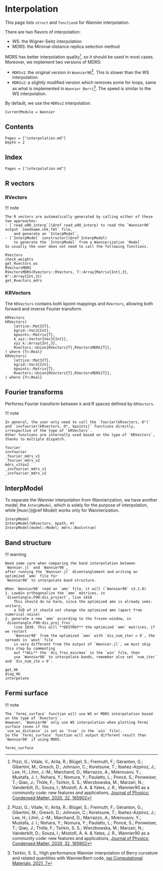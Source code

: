 # Interpolation

This page lists `struct` and `function`s for Wannier interpolation.

There are two flavors of interpolation:

- WS: the Wigner-Seitz interpolation
- MDRS: the Minimal-distance replica selection method

MDRS has better interpolation quality[^WAN20], so it should be used in most cases.
Moreover, we implement two versions of MDRS:

- `MDRSv1`: the original version in `Wannier90`[^WAN20].
    This is slower than the WS interpolation.
- `MDRSv2`: a slightly modified version which removes some for loops, same as what is implemented
    in `Wannier Berri`[^WBERRI]. The speed is similar to the WS interpolation.

By default, we use the `MDRSv2` interpolation.

```@meta
CurrentModule = Wannier
```

## Contents

```@contents
Pages = ["interpolation.md"]
Depth = 2
```

## Index

```@index
Pages = ["interpolation.md"]
```

## R vectors

### RVectors

!!! note

    The R vectors are automatically generated by calling either of these two approaches:
    - [`read_w90_interp`](@ref read_w90_interp) to read the `Wannier90` output `seedname.chk.fmt` file,
        and generate an `InterpModel`,
    - [`InterpModel` constructor](@ref InterpModel)
        to generate the `InterpModel` from a Wannierization `Model`.
    So usually the user does not need to call the following functions.

```@docs
RVectors
check_weights
get_Rvectors_ws
RVectorsMDRS
RVectorsMDRS(Rvectors::RVectors, T::Array{Matrix{Int},3}, Nᵀ::Array{Int,3})
get_Rvectors_mdrs
```

### KRVectors

The `KRVectors` contains both kpoint mappings and `RVectors`,
allowing both forward and inverse Fourier transform.

```@docs
KRVectors
KRVectors(
    lattice::Mat3{T},
    kgrid::Vec3{Int},
    kpoints::Matrix{T},
    k_xyz::Vector{Vec3{Int}},
    xyz_k::Array{Int,3},
    Rvectors::Union{RVectors{T},RVectorsMDRS{T}},
) where {T<:Real}
KRVectors(
    lattice::Mat3{T},
    kgrid::Vec3{Int},
    kpoints::Matrix{T},
    Rvectors::Union{RVectors{T},RVectorsMDRS{T}},
) where {T<:Real}
```

## Fourier transforms

Performs Fourier transform between k and R spaces defined by `KRVectors`.

!!! note

    In general, the user only need to call the `fourier(kRvectors, Oᵏ)`
    and `invfourier(kRvectors, Oᴿ, kpoints)` functions directly,
    irrespective of the type of `kRVectors`.
    Other functions are internally used based on the type of `KRVectors`,
    thanks to multiple dispatch.

```@docs
fourier
invfourier
_fourier_mdrs_v1
_fourier_mdrs_v2
mdrs_v1tov2
_invfourier_mdrs_v1
_invfourier_mdrs_v2
```

## InterpModel

To separate the Wannier interpolation from Wannierization, we have another model,
the `InterpModel`, which is solely for the purpose of interpolation,
while [`Model`](@ref Model) works only for Wannierization.

```@docs
InterpModel
InterpModel(kRvectors, kpath, H)
InterpModel(model::Model; mdrs::Bool=true)
```

## Band structure

!!! warning

    Need some care when comparing the band interpolation between `Wannier.jl` and `Wannier90`,
    after running the `Wannier.jl` disentanglement and writing an optimized `amn` file for
    `Wannier90` to interpolate band structure.

    When `Wannier90` read an `amn` file, it will (`Wannier90` v3.1.0)
    1. Lowdin orthogonalize the `amn` matrices, in `disentangle.F90:dis_project`, line 1418
        This should do no harm, since the optimized amn is already semi-unitary,
        a SVD of it should not change the optimized amn (apart from numerical noise)
    2. generate a new `amn` according to the frozen window, in `disentangle.F90:dis_proj_froz`,
        line 1830. This will **DESTROY** the optimized `amn` matrices, if we restart
        `Wannier90` from the optimized `amn` with `dis_num_iter = 0`, the spreads in `wout` file
        is very different from the output of `Wannier.jl`, we must skip this step by commenting
        out **ALL** the `dis_froz_min/max` in the `win` file, then
        use `Wannier90` to interpolate bands, remember also set `num_iter` and `dis_num_ite = 0`.

```@docs
get_Hk
diag_Hk
interpolate
```

## Fermi surface

!!! note

    The `fermi_surface` function will use WS or MDRS interpolation based on the type of `Rvectors`.
    However, `Wannier90` only use WS interpolation when plotting Fermi surface (even if the
    `use_ws_distance` is set as `true` in the `win` file).
    So the `fermi_surface` function will output different result than `Wannier90` if using MDRS.

```@docs
fermi_surface
```

[^WAN20]: Pizzi, G.; Vitale, V.; Arita, R.; Blügel, S.; Freimuth, F.; Géranton, G.; Gibertini, M.;
    Gresch, D.; Johnson, C.; Koretsune, T.; Ibañez-Azpiroz, J.; Lee, H.; Lihm, J.-M.; Marchand, D.;
    Marrazzo, A.; Mokrousov, Y.; Mustafa, J. I.; Nohara, Y.; Nomura, Y.; Paulatto, L.; Poncé, S.;
    Ponweiser, T.; Qiao, J.; Thöle, F.; Tsirkin, S. S.; Wierzbowska, M.; Marzari, N.; Vanderbilt, D.;
    Souza, I.; Mostofi, A. A. & Yates, J. R.,
    Wannier90 as a community code: new features and applications,
    [Journal of Physics: Condensed Matter, 2020, 32, 165902](https://doi.org/10.1088/1361-648x/ab51ff)
[^WBERRI]: Tsirkin, S. S., High performance Wannier interpolation of Berry curvature and
    related quantities with WannierBerri code,
    [npj Computational Materials, 2021, 7](https://doi.org/10.1038/s41524-021-00498-5)
